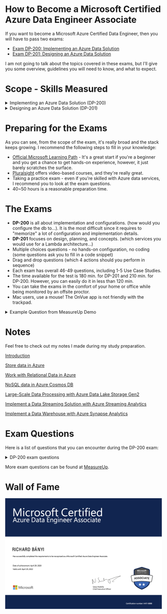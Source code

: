 # How to Become a Microsoft Certified Azure Data Engineer Associate

If you want to become a Microsoft Azure Certified Data Engineer, then you will have to pass two exams:

- [Exam DP-200: Implementing an Azure Data Solution](https://docs.microsoft.com/en-us/learn/certifications/exams/dp-200)
- [Exam DP-201: Designing an Azure Data Solution](https://docs.microsoft.com/en-us/learn/certifications/exams/dp-201)

I am not going to talk about the topics covered in these exams, but I'll give you some overview, guidelines you will need to know, and what to expect.

# Scope - Skills Measured

<details>
  <summary>Implementing an Azure Data Solution (DP-200)</summary>
  
  ## Implement data storage solutions
  ### Implement non-relational data stores
  - implement a solution that uses Cosmos DB, Data Lake Storage Gen2, or Blob storage
  - implement data distribution and partitions
  - implement a consistency model in Cosmos DB
  - provision a non-relational data store
  - provide access to data to meet security requirements
  - implement for high availability, disaster recovery, and global distribution

### Implement relational data stores

- configure elastic pools
- configure geo-replication
- provide access to data to meet security requirements
- implement for high availability, disaster recovery, and global distribution
- implement data distribution and partitions for Azure Synapse Analytics
- implement PolyBase

### Manage data security

- implement data masking
- encrypt data at rest and in motion

### Manage and develop data processing

### Develop batch processing solutions

- develop batch processing solutions by using Data Factory and Azure Databricks
- ingest data by using PolyBase
- implement the integration runtime for Data Factory
- create linked services and datasets
- create pipelines and activities
- create and schedule triggers
- implement Azure Databricks clusters, notebooks, jobs, and autoscaling
- ingest data into Azure Databricks

### Develop streaming solutions

- configure input and output
- select the appropriate windowing functions
- implement event processing by using Stream Analytics
- ingest and query streaming data with Azure Data Explorer

## Monitor and optimize data solutions

### Monitor data storage

- monitor relational and non-relational data sources
- implement Blob storage monitoring
- implement Data Lake Storage monitoring
- implement SQL Database monitoring
- implement Azure Synapse Analytics monitoring
- implement Cosmos DB monitoring
- implement Azure Data Explorer monitoring
- configure Azure Monitor alerts
- implement auditing by using Azure Log Analytics

### Monitor data processing

- monitor Data Factory pipelines
- monitor Azure Databricks
- monotiro Stream Analytics
- configure Azure Monitor alerts
- implement auditing by using Azure Log Analytics

### Optimize Azure data solutions

- troubleshoot data partitioning bottlenecks
- optimize Data Lake Storage
- optimize Stream Analytics
- optimize Azure Synapse Analytics
- optimize SQL Database
- manage the data lifecycle

</details>

<details>
  <summary>Designing an Azure Data Solution (DP-201)</summary>

### Design Azure data storage solutions

**Recommend an Azure data storage solution based on requirements**

- choose the correct data storage solution to meet the technical and business
  requirements
- choose the partition distribution type

**Design non-relational cloud data stores**

- design data distribution and partitions
- design for scale, including multi-region, latency, and throughput
- design a solution that uses Cosmos DB, Data Lake Storage Gen2, or Blob storage
- select the appropriate Cosmos DB API
- design a disaster recovery strategy
- design for high availability

**Design relational cloud data stores**

- design data distribution and partitions
- design for scale, including multi-region, latency, and throughput
- design a solution that uses SQL Database and SQL Data Warehouse
- design a disaster recovery strategy
- design for high availability

### **Design data processing solutions**

**Design batch processing solutions**

- design batch processing solutions by using Data Factory and Azure Databricks
- identify the optimal data ingestion method for a batch processing solution
- identify where processing should take place, such as at the source, at the destination, or
  in transit

**Design real-time processing solutions**

- design for real-time processing by using Stream Analytics and Azure Databricks
- design and provision compute resources

### **Design for data security and compliance**

**Design security for source data access**

- plan for secure endpoints (private/public)
- choose the appropriate authentication mechanism, such as access keys, shared access

  signatures (SAS), and Azure Active Directory (Azure AD)

**Design security for data policies and standards**

- design data encryption for data at rest and in transit
- design for data auditing and data masking
- design for data privacy and data classification
- design a data retention policy
- plan an archiving strategy
- plan to purge data based on business requirements

</details>

# Preparing for the Exams

As you can see, from the scope of the exam, it's really broad and the stack keeps growing. I recommend the following steps to fill in your knowledge:

- [Official Microsoft Learning Path](https://docs.microsoft.com/en-us/learn/certifications/azure-data-engineer) - It's a great start if you're a beginner and you get a chance to get hands-on experience, however, it just barely scratches the surface.
- [Pluralsight](https://www.pluralsight.com/) offers video-based courses, and they're really great.
- Taking a practice exam - even if you're skilled with Azure data services, I recommend you to look at the exam questions.
- 40~50 hours is a reasonable preparation time.

# The Exams

- **DP-200** is all about implementation and configurations. (how would you configure the db to...). It is the most difficult since it requires to "memorize" a lot of configuration and implementation details.
- **DP-201** focuses on design, planning, and concepts. (which services you would use for a Lambda architecture...)
- Multiple choices questions - no hands-on configuration, no coding (some questions ask you to fill in a code snippet)
- Drag and drop questions (which 4 actions should you perform in sequence)
- Each exam has overall 46-49 questions, including 1-5 Use Case Studies.
- The time available for the test is 180 min. for DP-201 and 210 min. for DP-200. However, you can easily do it in less than 120 min.
- You can take the exams in the comfort of your home or office while being monitored by an offsite proctor.
- Mac users, use a mouse! The OnVue app is not friendly with the trackpad.

<details>
  <summary>Example Question from MeasureUp Demo</summary>
  
  ![Azure%20for%20the%20Data%20Engineer/Screen_Shot_2020-04-29_at_9.05.39_PM.png](Azure%20for%20the%20Data%20Engineer/Screen_Shot_2020-04-29_at_9.05.39_PM.png)
</details>

# Notes

Feel free to check out my notes I made during my study preparation.

[Introduction](Azure%20for%20the%20Data%20Engineer/Introduction.md)

[Store data in Azure](Azure%20for%20the%20Data%20Engineer/Store%20data%20in%20Azure.md)

[Work with Relational Data in Azure](Azure%20for%20the%20Data%20Engineer/Work%20with%20Relational%20Data%20in%20Azure.md)

[NoSQL data in Azure Cosmos DB](Azure%20for%20the%20Data%20Engineer/NoSQL%20data%20in%20Azure%20Cosmos%20DB.md)

[Large-Scale Data Processing with Azure Data Lake Storage Gen2](Azure%20for%20the%20Data%20Engineer/Large%20Scale%20Data%20Processing%20with%20Azure%20Data%20Lake%20S.md)

[Implement a Data Streaming Solution with Azure Streaming Analytics](Azure%20for%20the%20Data%20Engineer/Implement%20a%20Data%20Streaming%20Solution%20with%20Azure%20Str.md)

[Implement a Data Warehouse with Azure Synapse Analytics](Azure%20for%20the%20Data%20Engineer/Implement%20a%20Data%20Warehouse%20with%20Azure%20Synapse%20Anal.md)

# Exam Questions

Here is a list of questions that you can encounter during the DP-200 exam:

<details>
  <summary>DP-200 exam questions</summary>

- **SQL Joins**

  ![Azure%20for%20the%20Data%20Engineer/1jAt5tID0Kc9B-8AGbeBivw.png](Azure%20for%20the%20Data%20Engineer/1jAt5tID0Kc9B-8AGbeBivw.png)

- **IoT solution uses Azure IoT Hub to connect and manage IoT Devices - running in Docker. Deploy Azure Stream Analytics - minimize latency and bandwidth.**
  1. Create an Azure Blob Storage Container
  2. Create a Stream Analytics job with edge hosting.
  3. Configure the Azure Blob Storage container as save location for the job definition.
  4. Set up an IoT Edge environment on the IoT devices and add a Stream Analytics module.
  5. Configure routes in IoT Edge.
- **Azure IoT edge**

  - Minimize latency and bandwidth usage between Stream Analytics and IoT Devices
  - Analyzes data on devices instead of in the cloud.

    ![Azure%20for%20the%20Data%20Engineer/runtime.png](Azure%20for%20the%20Data%20Engineer/runtime.png)

  - If you want to reduce bandwidth costs and avoid transferring terabytes of raw data, you can clean and aggregate the data locally then only send the insights to the cloud for analysis.
  - Azure Blob Storage required to create jobs and sync the job definition with the IoT devices.
  - Stream Analytics is running on the Azue IoT Edge directly on the devices.
  - IoT Routes will upstream events from the Stream Analytics job to the IoT Hub.
  - Azure Functions can later on proces the events from IoT Hub.
  - Streaming Units SUs are not consumed withing an IoT Edge Solution.

- **Give existing user administrative right to a database in Azure SQL Database (T-SQL)**

  ```sql
  ALTER ROLE db_owner ADD MEMBER Sam
  ```

- **Azure DW - optimize query performance - query returns 200 000 records. Joining on StoreId - there are 50 000 stores.**

  ![Azure%20for%20the%20Data%20Engineer/Screen_Shot_2020-04-10_at_4.39.53_PM.png](Azure%20for%20the%20Data%20Engineer/Screen_Shot_2020-04-10_at_4.39.53_PM.png)

  ![Azure%20for%20the%20Data%20Engineer/Screen_Shot_2020-04-10_at_4.42.07_PM.png](Azure%20for%20the%20Data%20Engineer/Screen_Shot_2020-04-10_at_4.42.07_PM.png)

  - Hash distribution shards data across nodes by placing all data that use the same has key on the same compute node.
  - Relicated distribution is good for reads when the table is small.
  - Outer join would return more rows than necessary.

- **Azure Data pipeline - run-data is deleted after 45 days. How to keep run-data for > 45 days?**
  - Configure Diagnostics logs to send data to a blob storage account.
  - run-data by default only for 45 days.
- **Azure locks**
  - Allow to control resources to prevenet unexpected changes.
- **Azure SQL DW and Azure Data Lake Storage Gen2 - configure PolyBase to load data from Data lake to DW**

  1. Create a scoped credential with the Azure Storage account key.
  2. Create and external data source with the HADOOP type.
  3. Create and external file format.
  4. Create and external table.
  5. Load the data into the DW

- **Azure SQL DW - top 10 longest running queries**

  ```sql
  SELECT TOP 10 *
  FROM sys.dm_pdw_exec_requests
  ORDER BY total_elapsed_time DESC
  ```

  - `sys.dm_pdw_exec_requests` shows all queries to the DW

- **Azure Synapse Analytics SQL pool - archive oldest partition (before 2018) - archive table does not exists - add a new paritition to the Sales table**

  ![Azure%20for%20the%20Data%20Engineer/Screen_Shot_2020-04-10_at_5.06.52_PM.png](Azure%20for%20the%20Data%20Engineer/Screen_Shot_2020-04-10_at_5.06.52_PM.png)

  ![Azure%20for%20the%20Data%20Engineer/Screen_Shot_2020-04-10_at_5.09.38_PM.png](Azure%20for%20the%20Data%20Engineer/Screen_Shot_2020-04-10_at_5.09.38_PM.png)

  - Switch - data in the first paritition os the Sales table is switched to the first parition of the Sales History table.
  - MERGE RANGE removes a boundary value, thus removes a partition.
  - SPLIT RANGE create a new boundary, thus a new parition.

- **Create and alert if SU consumption is > 80%**
  - Metric: SU % util
  - Operator Greater than
  - Agg: Max
- **List all hash distributed tables. Include the table name and the column dame of the distribution columns.**
  - `sys.tables`
  - `sys.columns`
  - `sys.pdw_column_distribution_properties`
  - `sys.pdw_distributions` - info about the dist on the applliance
  - `sys.pdw_table_distribution_props` - dist info for tables
- **Auto-failover group for DB recovery**

  ![Azure%20for%20the%20Data%20Engineer/Screen_Shot_2020-04-10_at_5.18.43_PM.png](Azure%20for%20the%20Data%20Engineer/Screen_Shot_2020-04-10_at_5.18.43_PM.png)

- **Copy data from on-premise SQL Server to Data Lake Storage over public internet - enduser performance.**

  - ExpressRoute - creates link between on-premises datacenter and Azure

- **Active Directory (AD) Connect on-premmises**
  - Sync user accounts between on-premises AD and Azure AD
- **ERP system with on-premise SQL Server configured with SSIS extracts data from ERP to and on-premise SQL DW. Integrate SSIS packages with Azure Data Factory by configuring IR as a proxy for Azure-SSIS IR. (Already created Azure Blob Storage).**

  1. Create an Azure-SSIS IR in Azure Data Factory
  2. Install the self-hosted IR in the on-premises SSIS
  3. Register the self-hoster IR with auth key
  4. Create a linked service in Azure Data Factory with Azure Blob Storage - will move the on-premises data into a stagging area in Azure Blob Storage. Than the Azure SSIS IR will move the data from the staging Blob Storage to the Destination.
  5. Set-up tge self-hosted IR as a proxy for your Azure-SSIS IR.

  [https://docs.microsoft.com/en-us/azure/data-factory/tutorial-deploy-ssis-packages-azure](https://docs.microsoft.com/en-us/azure/data-factory/tutorial-deploy-ssis-packages-azure)

  [https://docs.microsoft.com/en-us/azure/data-factory/self-hosted-integration-runtime-proxy-ssis](https://docs.microsoft.com/en-us/azure/data-factory/self-hosted-integration-runtime-proxy-ssis)

- **Monitor HDInsight Cluster**
  - Apache Ambari
- **Azure Log Analytics**
  - allows to write queries to retrieve event data from event logs
- **Azure Monitor - how much data was uploaded in each time frame?**

  ![Azure%20for%20the%20Data%20Engineer/Screen_Shot_2020-04-10_at_5.38.30_PM.png](Azure%20for%20the%20Data%20Engineer/Screen_Shot_2020-04-10_at_5.38.30_PM.png)

- `sp_wait_for_database_copy_sync`
  - call in the primary database.
  - active geo-replication replicates data async
  - waits until changes are replicateed and ack by the active secondary databse
- **IoT solution - sensory data written to a Cosmos DB. The insertion rate must be maximized. Configure the default consistency level and partition key property.**
  - Eventual Consistency - does not provide guarantee on reads but provides the highest output.
  - Partitioning Serial Number - helps to optimize reporting grouped by individual parts
- **Stream Analytics - count the number of weather reports that are received per time zone minute. Which windows function to use?**
  - Tumbling
- **Supported programming languages in HDInsight**
  - R, SQL, Python, Java, Scala
- **Azure SQL Database - default firewall options. How the db can be accessed?**
  - Azure portal
  - SQL Server Management - no, default firewall rules does not allow access
  - No access from other Azure services by default
- **Data ingestion solution from text files in Azure Data Lake Gen 1 account to Azure Data Warehouse. Should you use Databricks?**
  - No
- **Load Data from Azure Blob storage container to Azure SQL DW. What steps to perform?**
  - create master key
  - create external file format
  - create database scoped credential
  - create external data source
  - create external table
  - create table
- **Azure data platform end-to-end**

  [Azure data platform end-to-end - Azure Example Scenarios](https://docs.microsoft.com/en-us/azure/architecture/example-scenario/dataplate2e/data-platform-end-to-end)

- **Hybrid ETL with existing on-premises SSIS and Azure Data Factory**

  [Hybrid ETL with Azure Data Factory - Azure Architecture Center](https://docs.microsoft.com/en-us/azure/architecture/example-scenario/data/hybrid-etl-with-adf)

- **Modern Data Warehouse Architecture**

  [Modern Data Warehouse Architecture - Azure Solution Ideas](https://docs.microsoft.com/en-us/azure/architecture/solution-ideas/articles/modern-data-warehouse)

- **Connect an on-premises network to Azure using ExpressRoute with VPN failover**

  [Connect an on-premises network to Azure using ExpressRoute - Azure Reference Architectures](https://docs.microsoft.com/en-us/azure/architecture/reference-architectures/hybrid-networking/expressroute-vpn-failover)

- **Data Ingestions from csv in Azure Data Lake Storage account to Azure DW**
  - create external file format and external data source
  - create external table that uses the external data source
  - Load the data
- **Azure Blob Storage ⇒ Azure DW Complete the T-SQL**

  ![Azure%20for%20the%20Data%20Engineer/Screen_Shot_2020-04-29_at_3.38.05_PM.png](Azure%20for%20the%20Data%20Engineer/Screen_Shot_2020-04-29_at_3.38.05_PM.png)

- **You Azure Synapse Analytics DB. You need to list of all hash distributed tables. Which 3 catalog views do you need to join in a query?**
  - `sys.tables`
  - `sys.columns`
  - `sys.pdw_column_distribution_properties`
- **Give existing user admin rights to the db**

  `ALTER ROLE db_owner ADD MEMBER Sam`

- **Data is stored on file servers and SQL Server on-premises. You anticipate that it will take a long time to copy the data from your company to Data Lake over the public internet. Ensure optimal performance. What should you do?**
  - use `ExpressRoute`
  - creates a dedicated link between on-premise and Azure
- **Load data from Azure Blob to Azure DW. What steps are required?**
  - Create Master Key
  - Create external file format
  - create database scoped credential
  - create external data source
  - create external table
  - create table
- **Shared Access signatures?**
  - delegates access in a storage account with granular control over how the client access data.
  - you can define a SAS token with expiration
- **Shared Key Auth**
  - gives full administrative access to storage accounts
  - they do not expire automatically
- **You have to split the date partition further. What steps are required?**
  - disable the columnstore
  - use the alter table with split cause
  - rebuild the columnstore
  - partition can be split only when it is empty
- **Monitor the execution of queries in Azure DW using DMVs. Which DMV should you use?**
  - `sys.dm_pdw_exec_requests` (pwd - parallel data warehouse)
  - `sys.dm_exec_requests` only for Sql Server and Azure Sql db
- **Azure Monitor trigger an alert or log connection incidents. What action?**

  - IT Service Management Connector (ITSMC)

- **Automation Runbook.**
  - run a workflow, for example to shutdown a service
- **Load data into Azure Synapse SQL Pool from azure storage account as text files. What should you use for optimal speed?**
  - PolyBase TSQL cmd (runs in parallel)
  - Use copy activity in azure data factory
- **Avro serialization format**
  - format the relies on schemas
- **Watermark approach**

  [Incrementally copy a table using Azure portal - Azure Data Factory](https://docs.microsoft.com/en-us/azure/data-factory/tutorial-incremental-copy-portal)

</details>

More exam questions can be found at [MeasureUp](https://www.measureup.com).

# Wall of Fame

![Azure%20for%20the%20Data%20Engineer/Microsoft_Certified_Professional_Certificate_0.png](Azure%20for%20the%20Data%20Engineer/Microsoft_Certified_Professional_Certificate_0.png)
